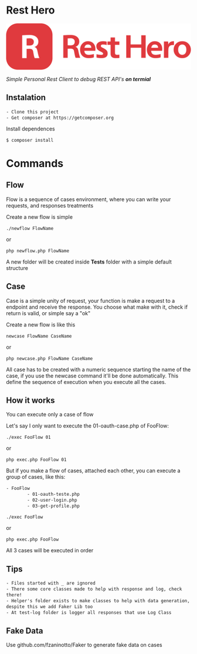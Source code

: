 # Rest Hero

![logo](assets/marca.png)

*Simple Personal Rest Client to debug REST API's **on termial***


## Instalation

    - Clone this project
    - Get composer at https://getcomposer.org

Install dependences

```
$ composer install
```

# Commands

## Flow
Flow is a sequence of cases environment, where you can write your requests, and responses treatments

Create a new flow is simple

```
./newflow FlowName
```

or

```
php newflow.php FlowName
```

A new folder will be created inside **Tests** folder with a simple default structure

## Case

Case is a simple unity of request, your function is make a request to a endpoint and receive the response.
You choose what make with it, check if return is valid, or simple say a "ok"

Create a new flow is like this

```
newcase FlowName CaseName
```

or

```
php newcase.php FlowName CaseName
```

All case has to be created with a numeric sequence  starting the name of the case, if you use the newcase command it'll be done automatically. This define the sequence of execution when you execute all the cases.

## How it works

You can execute only a case of flow

Let's say I only want to execute the 01-oauth-case.php of FooFlow:

```
./exec FooFlow 01
```

or

```
php exec.php FooFlow 01
```

But if you make a flow of cases, attached each other, you can execute a group of cases, like this:

    - FooFlow
            - 01-oauth-teste.php
            - 02-user-login.php
            - 03-get-profile.php

```
./exec FooFlow
```

or

```
php exec.php FooFlow
```

All 3 cases will be executed in order

## Tips

    - Files started with _ are ignored
    - There some core classes made to help with response and log, check there!
    - Helper's folder exists to make classes to help with data generation, despite this we add Faker Lib too
    - At test-log folder is logger all responses that use Log Class  

## Fake Data

Use github.com/fzaninotto/Faker to generate fake data on cases

